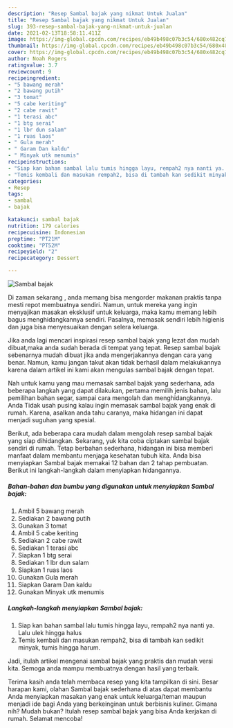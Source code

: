 ```yaml
---
description: "Resep Sambal bajak yang nikmat Untuk Jualan"
title: "Resep Sambal bajak yang nikmat Untuk Jualan"
slug: 393-resep-sambal-bajak-yang-nikmat-untuk-jualan
date: 2021-02-13T18:58:11.411Z
image: https://img-global.cpcdn.com/recipes/eb49b498c07b3c54/680x482cq70/sambal-bajak-foto-resep-utama.jpg
thumbnail: https://img-global.cpcdn.com/recipes/eb49b498c07b3c54/680x482cq70/sambal-bajak-foto-resep-utama.jpg
cover: https://img-global.cpcdn.com/recipes/eb49b498c07b3c54/680x482cq70/sambal-bajak-foto-resep-utama.jpg
author: Noah Rogers
ratingvalue: 3.7
reviewcount: 9
recipeingredient:
- "5 bawang merah"
- "2 bawang putih"
- "3 tomat"
- "5 cabe keriting"
- "2 cabe rawit"
- "1 terasi abc"
- "1 btg serai"
- "1 lbr dun salam"
- "1 ruas laos"
- " Gula merah"
- " Garam Dan kaldu"
- " Minyak utk menumis"
recipeinstructions:
- "Siap kan bahan sambal lalu tumis hingga layu, rempah2 nya nanti ya. Lalu ulek hingga halus"
- "Temis kembali dan masukan rempah2, bisa di tambah kan sedikit minyak, tumis hingga harum."
categories:
- Resep
tags:
- sambal
- bajak

katakunci: sambal bajak 
nutrition: 179 calories
recipecuisine: Indonesian
preptime: "PT21M"
cooktime: "PT52M"
recipeyield: "2"
recipecategory: Dessert

---
```



![Sambal bajak](https://img-global.cpcdn.com/recipes/eb49b498c07b3c54/680x482cq70/sambal-bajak-foto-resep-utama.jpg)

Di zaman  sekarang , anda memang bisa mengorder makanan praktis tanpa mesti repot membuatnya sendiri. Namun, untuk mereka yang ingin menyajikan masakan eksklusif untuk keluarga, maka kamu memang lebih bagus menghidangkannya sendiri. Pasalnya, memasak sendiri lebih higienis dan juga bisa menyesuaikan dengan selera keluarga.

Jika anda lagi mencari inspirasi resep sambal bajak yang lezat dan mudah dibuat,maka anda sudah berada di tempat yang tepat. Resep sambal bajak  sebenarnya mudah dibuat jika anda mengerjakannya dengan cara yang benar. Namun, kamu jangan takut akan tidak berhasil dalam melakukannya 
karena dalam artikel ini kami akan mengulas sambal bajak dengan tepat.  



Nah untuk kamu yang mau memasak sambal bajak yang sederhana, ada beberapa langkah yang dapat dilakukan, pertama memilih jenis bahan, lalu pemilihan bahan segar, sampai cara mengolah dan menghidangkannya. Anda Tidak usah pusing kalau ingin memasak sambal bajak yang enak di rumah. Karena, asalkan anda  tahu caranya, maka hidangan ini dapat menjadi suguhan yang spesial.

Berikut, ada beberapa cara mudah dalam mengolah resep sambal bajak yang siap dihidangkan. Sekarang, yuk kita coba ciptakan sambal bajak sendiri di rumah. Tetap berbahan sederhana, hidangan ini bisa memberi manfaat dalam membantu menjaga kesehatan tubuh kita. Anda bisa menyiapkan Sambal bajak memakai 12 bahan dan 2 tahap pembuatan. Berikut ini langkah-langkah dalam menyiapkan hidangannya.

<!--inarticleads1-->

##### Bahan-bahan dan bumbu yang digunakan untuk menyiapkan Sambal bajak:

1. Ambil 5 bawang merah
1. Sediakan 2 bawang putih
1. Gunakan 3 tomat
1. Ambil 5 cabe keriting
1. Sediakan 2 cabe rawit
1. Sediakan 1 terasi abc
1. Siapkan 1 btg serai
1. Sediakan 1 lbr dun salam
1. Siapkan 1 ruas laos
1. Gunakan  Gula merah
1. Siapkan  Garam Dan kaldu
1. Gunakan  Minyak utk menumis




<!--inarticleads2-->

##### Langkah-langkah menyiapkan Sambal bajak:

1. Siap kan bahan sambal lalu tumis hingga layu, rempah2 nya nanti ya. Lalu ulek hingga halus
1. Temis kembali dan masukan rempah2, bisa di tambah kan sedikit minyak, tumis hingga harum.




Jadi, itulah artikel mengenai  sambal bajak  yang praktis dan mudah versi kita. Semoga anda mampu membuatnya dengan hasil yang terbaik. 

Terima kasih anda telah membaca resep yang kita tampilkan di sini. Besar harapan kami, olahan  Sambal bajak sederhana di atas dapat membantu Anda menyiapkan masakan yang enak untuk keluarga/teman maupun menjadi ide bagi Anda yang berkeinginan untuk berbisnis kuliner. Gimana nih? Mudah bukan? Itulah resep sambal bajak yang bisa Anda kerjakan di rumah. Selamat mencoba!

